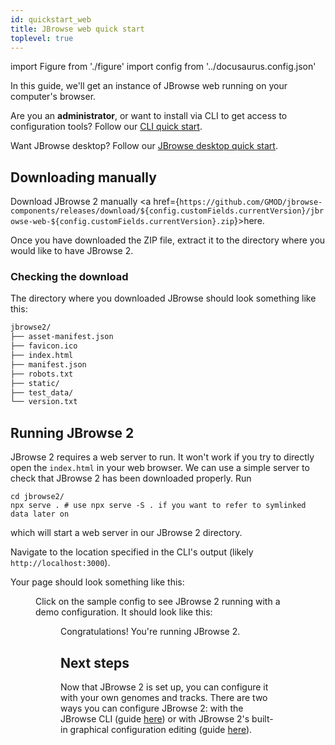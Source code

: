 ```yaml
---
id: quickstart_web
title: JBrowse web quick start
toplevel: true
---
```


import Figure from './figure'
import config from '../docusaurus.config.json'

In this guide, we'll get an instance of JBrowse web running on your computer's browser.

Are you an **administrator**, or want to install via CLI to get access to configuration tools? Follow our [CLI quick start](../quickstart_cli).

Want JBrowse desktop? Follow our [JBrowse desktop quick start](../quickstart_desktop).

## Downloading manually

Download JBrowse 2 manually <a href={`https://github.com/GMOD/jbrowse-components/releases/download/${config.customFields.currentVersion}/jbrowse-web-${config.customFields.currentVersion}.zip`}>here</a>.

Once you have downloaded the ZIP file, extract it to the directory where you would like to have JBrowse 2.

### Checking the download

The directory where you downloaded JBrowse should look something like this:

```txt
jbrowse2/
├── asset-manifest.json
├── favicon.ico
├── index.html
├── manifest.json
├── robots.txt
├── static/
├── test_data/
└── version.txt
```

## Running JBrowse 2

JBrowse 2 requires a web server to run. It won't work if you try to directly
open the `index.html` in your web browser. We can use a simple server to check
that JBrowse 2 has been downloaded properly. Run

```sh-session
cd jbrowse2/
npx serve . # use npx serve -S . if you want to refer to symlinked data later on
```

which will start a web server in our JBrowse 2 directory.

Navigate to the location specified in the CLI's output (likely
`http://localhost:3000`).

Your page should look something like this:

<Figure caption="JBrowse 2 screen showing no configuration found" src="/img/config_not_found.png"/>

Click on the sample config to see JBrowse 2 running with a demo
configuration. It should look like this:

<Figure caption="JBrowse 2 screen with a sample configuration" src="/img/sample_config.png"/>

Congratulations! You're running JBrowse 2.

## Next steps

Now that JBrowse 2 is set up, you can configure it with your own genomes and
tracks. There are two ways you can configure JBrowse 2: with the JBrowse CLI
(guide [here](../tutorials/config_cli/)) or with JBrowse 2's built-in graphical
configuration editing (guide [here](../tutorials/config_gui/)).
